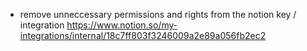 - remove unneccessary permissions and rights from the notion key / integration https://www.notion.so/my-integrations/internal/18c7ff803f3246009a2e89a056fb2ec2